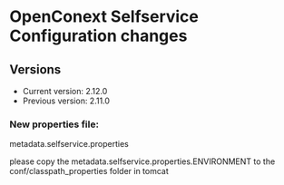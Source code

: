 # OpenConext Selfservice Configuration changes

## Versions
 - Current version: 2.12.0
 - Previous version: 2.11.0

### New properties file:

metadata.selfservice.properties

please copy the metadata.selfservice.properties.ENVIRONMENT to the conf/classpath_properties folder in tomcat